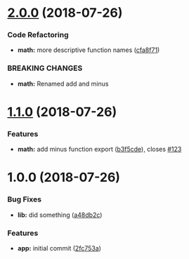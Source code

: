 # [2.0.0](https://github.com/dadamssg/semantic-demo/compare/v1.1.0...v2.0.0) (2018-07-26)


### Code Refactoring

* **math:** more descriptive function names ([cfa8f71](https://github.com/dadamssg/semantic-demo/commit/cfa8f71))


### BREAKING CHANGES

* **math:** Renamed add and minus

# [1.1.0](https://github.com/dadamssg/semantic-demo/compare/v1.0.0...v1.1.0) (2018-07-26)


### Features

* **math:** add minus function export ([b3f5cde](https://github.com/dadamssg/semantic-demo/commit/b3f5cde)), closes [#123](https://github.com/dadamssg/semantic-demo/issues/123)

# 1.0.0 (2018-07-26)


### Bug Fixes

* **lib:** did something ([a48db2c](https://github.com/dadamssg/semantic-demo/commit/a48db2c))


### Features

* **app:** initial commit ([2fc753a](https://github.com/dadamssg/semantic-demo/commit/2fc753a))
